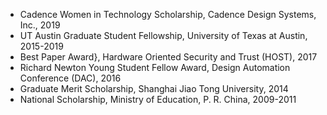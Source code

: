 * Cadence Women in Technology Scholarship, Cadence Design Systems, Inc., 2019
* UT Austin Graduate Student Fellowship, University of Texas at Austin, 2015-2019
* Best Paper Award}, Hardware Oriented Security and Trust (HOST), 2017
* Richard Newton Young Student Fellow Award, Design Automation Conference (DAC), 2016
* Graduate Merit Scholarship, Shanghai Jiao Tong University, 2014
* National Scholarship, Ministry of Education, P. R. China, 2009-2011
